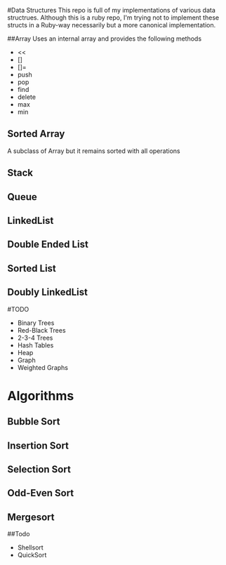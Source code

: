 #Data Structures
This repo is full of my implementations of various data structrues. Although this is a ruby repo, I'm trying not to implement these structs in a Ruby-way necessarily but a more canonical implementation.

##Array
Uses an internal array and provides the following methods

- <<
- []
- []=
- push
- pop
- find
- delete
- max
- min

## Sorted Array

A subclass of Array but it remains sorted with all operations

## Stack

## Queue

## LinkedList

## Double Ended List

## Sorted List

## Doubly LinkedList

#TODO

- Binary Trees
- Red-Black Trees
- 2-3-4 Trees
- Hash Tables
- Heap
- Graph
- Weighted Graphs

# Algorithms

## Bubble Sort

## Insertion Sort

## Selection Sort

## Odd-Even Sort

## Mergesort

##Todo

- Shellsort
- QuickSort

